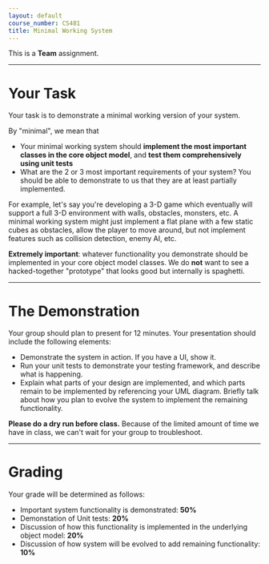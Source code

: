 ```yaml
---
layout: default
course_number: CS481
title: Minimal Working System
---
```


This is a **Team** assignment.

--- --- --- --- --- --- --- --- --- --- --- --- --- --- --- --- --- --- --- --- --- --- --- ---



# Your Task


Your task is to demonstrate a minimal working version of your system.

By "minimal", we mean that

-   Your minimal working system should **implement the most important classes in the core object model**, and **test them comprehensively using unit tests**
-   What are the 2 or 3 most important requirements of your system? You should be able to demonstrate to us that they are at least partially implemented.

For example, let's say you're developing a 3-D game which eventually will support a full 3-D environment with walls, obstacles, monsters, etc. A minimal working system might just implement a flat plane with a few static cubes as obstacles, allow the player to move around, but not implement features such as collision detection, enemy AI, etc.

**Extremely important**: whatever functionality you demonstrate should be implemented in your core object model classes. We do **not** want to see a hacked-together "prototype" that looks good but internally is spaghetti.

--- --- --- --- --- --- --- --- --- --- --- --- --- --- --- --- --- --- --- --- --- --- --- ---



# The Demonstration

Your group should plan to present for 12 minutes. Your presentation should include the following elements:

- Demonstrate the system in action. If you have a UI, show it.
- Run your unit tests to demonstrate your testing framework, and describe what is happening.
- Explain what parts of your design are implemented, and which parts remain to be implemented by referencing your UML diagram. Briefly talk about how you plan to evolve the system to implement the remaining functionality.

**Please do a dry run before class.** Because of the limited amount of time we have in class, we can't wait for your group to troubleshoot.

--- --- --- --- --- --- --- --- --- --- --- --- --- --- --- --- --- --- --- --- --- --- --- ---



# Grading


Your grade will be determined as follows:

- Important system functionality is demonstrated: **50%**
- Demonstation of Unit tests: **20%**
- Discussion of how this functionality is implemented in the underlying object model: **20%**
- Discussion of how system will be evolved to add remaining functionality: **10%**
